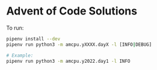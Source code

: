 # Advent of Code Solutions

To run:
```sh
pipenv install --dev
pipenv run python3 -m amcpu.yXXXX.dayX -l [INFO|DEBUG]

# Example:
pipenv run python3 -m amcpu.y2022.day1 -l INFO
```
